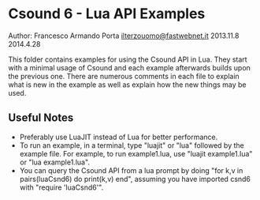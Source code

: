 # Csound 6 - Lua API Examples
Author: Francesco Armando Porta <ilterzouomo@fastwebnet.it>
2013.11.8
2014.4.28

This folder contains examples for using the Csound API in Lua. They start with a minimal usage of Csound and each example afterwards builds upon the previous one.  There are numerous comments in each file to explain what is new in the example as well as explain how the new things may be used. 

## Useful Notes
* Preferably use LuaJIT instead of Lua for better performance.
* To run an example, in a terminal, type "luajit" or "lua" followed by the example file. For example, to run example1.lua, use "luajit example1.lua" or "lua example1.lua".
* You can query the Csound API from a lua prompt by doing "for k,v in pairs(luaCsnd6) do print(k,v) end", assuming you have imported csnd6 with "require 'luaCsnd6'". 

